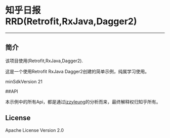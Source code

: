# 知乎日报 RRD(Retrofit,RxJava,Dagger2)
------
## 简介

该项目使用(Retrofit,RxJava,Dagger2).

这是一个使用Retrofit RxJava Dagger2创建的简单示例，纯属学习使用。

minSdkVersion 21


##API

本示例中的所有Api，都是通过[izzyleung](https://github.com/izzyleung)的分析而来，最终解释权归知乎所有。

## License

Apache License Version 2.0
